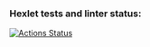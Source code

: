 ### Hexlet tests and linter status:
[![Actions Status](https://github.com/Staffelhof/frontend-project-44/workflows/hexlet-check/badge.svg)](https://github.com/Staffelhof/frontend-project-44/actions)
